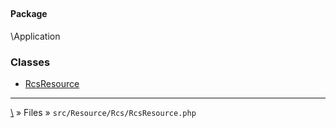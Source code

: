## 

#### Package
\Application







### Classes
* [RcsResource](classes/RcsResource)






***
[\\](Home) » Files » `src/Resource/Rcs/RcsResource.php`